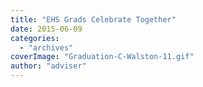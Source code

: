 ```yaml
---
title: "EHS Grads Celebrate Together"
date: 2015-06-09
categories: 
  - "archives"
coverImage: "Graduation-C-Walston-11.gif"
author: "adviser"
---
```



